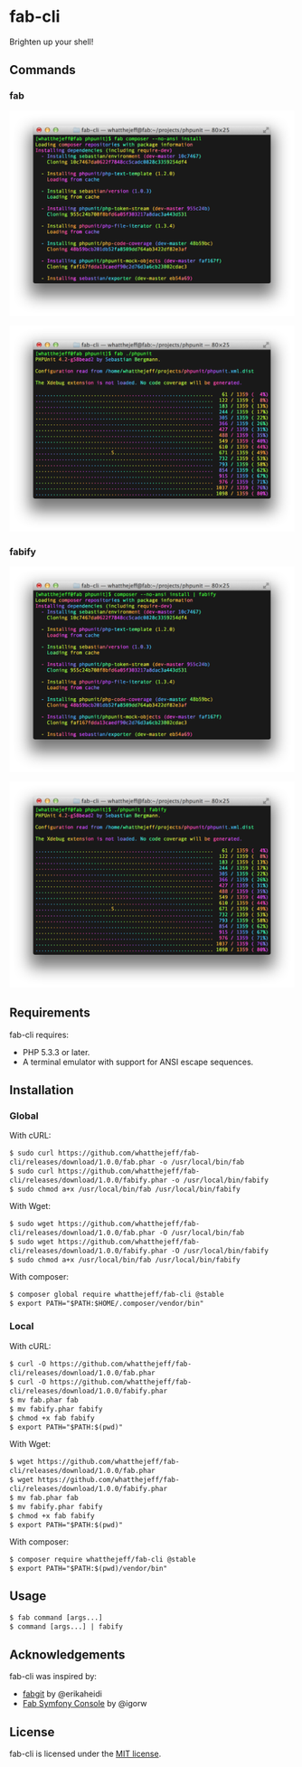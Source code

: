 fab-cli
=======

Brighten up your shell!

## Commands

### fab

![fab composer example](docs/images/fab-composer.png)

![fab PHPUnit example](docs/images/fab-phpunit.png)

### fabify

![fabify composer example](docs/images/fabify-composer.png)

![fabify PHPUnit example](docs/images/fabify-phpunit.png)

## Requirements

fab-cli requires:

 * PHP 5.3.3 or later.
 * A terminal emulator with support for ANSI escape sequences.

## Installation

### Global

With cURL:

    $ sudo curl https://github.com/whatthejeff/fab-cli/releases/download/1.0.0/fab.phar -o /usr/local/bin/fab
    $ sudo curl https://github.com/whatthejeff/fab-cli/releases/download/1.0.0/fabify.phar -o /usr/local/bin/fabify
    $ sudo chmod a+x /usr/local/bin/fab /usr/local/bin/fabify

With Wget:

    $ sudo wget https://github.com/whatthejeff/fab-cli/releases/download/1.0.0/fab.phar -O /usr/local/bin/fab
    $ sudo wget https://github.com/whatthejeff/fab-cli/releases/download/1.0.0/fabify.phar -O /usr/local/bin/fabify
    $ sudo chmod a+x /usr/local/bin/fab /usr/local/bin/fabify

With composer:

    $ composer global require whatthejeff/fab-cli @stable
    $ export PATH="$PATH:$HOME/.composer/vendor/bin"

### Local

With cURL:

    $ curl -O https://github.com/whatthejeff/fab-cli/releases/download/1.0.0/fab.phar
    $ curl -O https://github.com/whatthejeff/fab-cli/releases/download/1.0.0/fabify.phar
    $ mv fab.phar fab
    $ mv fabify.phar fabify
    $ chmod +x fab fabify
    $ export PATH="$PATH:$(pwd)"

With Wget:

    $ wget https://github.com/whatthejeff/fab-cli/releases/download/1.0.0/fab.phar
    $ wget https://github.com/whatthejeff/fab-cli/releases/download/1.0.0/fabify.phar
    $ mv fab.phar fab
    $ mv fabify.phar fabify
    $ chmod +x fab fabify
    $ export PATH="$PATH:$(pwd)"

With composer:

    $ composer require whatthejeff/fab-cli @stable
    $ export PATH="$PATH:$(pwd)/vendor/bin"

## Usage

    $ fab command [args...]
    $ command [args...] | fabify

## Acknowledgements

fab-cli was inspired by:

 * [fabgit](https://github.com/erikaheidi/fabgit) by @erikaheidi
 * [Fab Symfony Console](https://github.com/igorw/fab-symfony-console) by @igorw

## License

fab-cli is licensed under the [MIT license](LICENSE).

